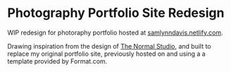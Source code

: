 # Photography Portfolio Site Redesign
WIP redesign for photoraphy portfolio hosted at [samlynndavis.netlify.com](samlynndavis.netlify.com).

Drawing inspiration from the design of [The Normal Studio](https://thenormalstudio.com), and built to replace my original portfolio site, previously hosted on and using a a template provided by Format.com.
